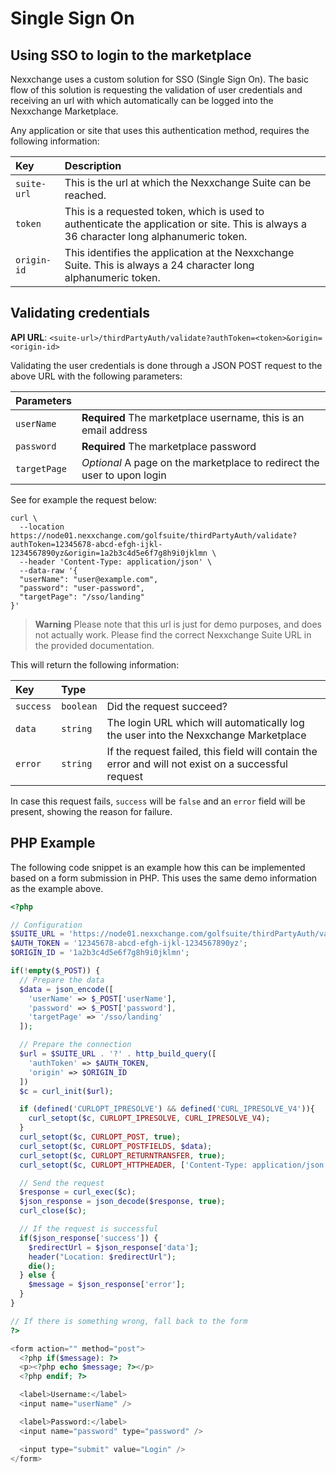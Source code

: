 # Single Sign On

## Using SSO to login to the marketplace

Nexxchange uses a custom solution for SSO (Single Sign On). The basic flow of this solution is requesting the validation of user credentials and receiving an url with which automatically can be logged into the Nexxchange Marketplace.

Any application or site that uses this authentication method, requires the following information:

| Key         | Description |
|:----------- |:----------- |
| `suite-url` | This is the url at which the Nexxchange Suite can be reached. |
| `token`     | This is a requested token, which is used to authenticate the application or site. This is always a 36 character long alphanumeric token. |
| `origin-id` | This identifies the application at the Nexxchange Suite. This is always a 24 character long alphanumeric token. |

## Validating credentials

**API URL**: `<suite-url>/thirdPartyAuth/validate?authToken=<token>&origin=<origin-id>`

Validating the user credentials is done through a JSON POST request to the above URL with the following parameters:

| Parameters   |     |
|:------------ |:--- |
| `userName`   | **Required** The marketplace username, this is an email address |
| `password`   | **Required** The marketplace password |
| `targetPage` | *Optional* A page on the marketplace to redirect the user to upon login |

See for example the request below:

```
curl \
  --location https://node01.nexxchange.com/golfsuite/thirdPartyAuth/validate?authToken=12345678-abcd-efgh-ijkl-1234567890yz&origin=1a2b3c4d5e6f7g8h9i0jklmn \
  --header 'Content-Type: application/json' \
  --data-raw '{
  "userName": "user@example.com",
  "password": "user-password",
  "targetPage": "/sso/landing"
}'
```

> **Warning** Please note that this url is just for demo purposes, and does not actually work. Please find the correct Nexxchange Suite URL in the provided documentation.

This will return the following information:

| Key | Type |     |
|:--- |:---- |:--- |
| `success` | `boolean` | Did the request succeed? |
| `data`    | `string`  | The login URL which will automatically log the user into the Nexxchange Marketplace |
| `error`   | `string`  | If the request failed, this field will contain the error and will not exist on a successful request |

In case this request fails, `success` will be `false` and an `error` field will be present, showing the reason for failure.

## PHP Example

The following code snippet is an example how this can be implemented based on a form submission in PHP. This uses the same demo information as the example above.

```php
<?php

// Configuration
$SUITE_URL = 'https://node01.nexxchange.com/golfsuite/thirdPartyAuth/validate';
$AUTH_TOKEN = '12345678-abcd-efgh-ijkl-1234567890yz';
$ORIGIN_ID = '1a2b3c4d5e6f7g8h9i0jklmn';

if(!empty($_POST)) {
  // Prepare the data
  $data = json_encode([
    'userName' => $_POST['userName'],
    'password' => $_POST['password'],
    'targetPage' => '/sso/landing'
  ]);

  // Prepare the connection
  $url = $SUITE_URL . '?' . http_build_query([
    'authToken' => $AUTH_TOKEN,
    'origin' => $ORIGIN_ID
  ])
  $c = curl_init($url);

  if (defined('CURLOPT_IPRESOLVE') && defined('CURL_IPRESOLVE_V4')){
    curl_setopt($c, CURLOPT_IPRESOLVE, CURL_IPRESOLVE_V4);
  }
  curl_setopt($c, CURLOPT_POST, true);
  curl_setopt($c, CURLOPT_POSTFIELDS, $data);
  curl_setopt($c, CURLOPT_RETURNTRANSFER, true);
  curl_setopt($c, CURLOPT_HTTPHEADER, ['Content-Type: application/json', 'Accept: application/json']);

  // Send the request
  $response = curl_exec($c);
  $json_response = json_decode($response, true);
  curl_close($c);

  // If the request is successful
  if($json_response['success']) {
    $redirectUrl = $json_response['data'];
    header("Location: $redirectUrl");
    die();
  } else {
    $message = $json_response['error'];
  }
}

// If there is something wrong, fall back to the form
?>

<form action="" method="post">
  <?php if($message): ?>
  <p><?php echo $message; ?></p>
  <?php endif; ?>

  <label>Username:</label>
  <input name="userName" />

  <label>Password:</label>
  <input name="password" type="password" />

  <input type="submit" value="Login" />
</form>
```

